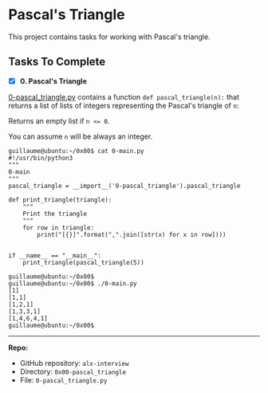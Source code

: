 # Pascal's Triangle
This project contains tasks for working with Pascal's triangle.

## Tasks To Complete
+ [x] **0. Pascal's Triangle**

[0-pascal_triangle.py](https://github.com/AsuweRich/alx-interview/blob/main/0x00-pascal_triangle/0-pascal_triangle.py) contains a function `def pascal_triangle(n):` that returns a list of lists of integers representing the Pascal's triangle of `n`:

Returns an empty list if `n <= 0`.

You can assume `n` will be always an integer.

```
guillaume@ubuntu:~/0x00$ cat 0-main.py
#!/usr/bin/python3
"""
0-main
"""
pascal_triangle = __import__('0-pascal_triangle').pascal_triangle

def print_triangle(triangle):
    """
    Print the triangle
    """
    for row in triangle:
        print("[{}]".format(",".join([str(x) for x in row])))


if __name__ == "__main__":
    print_triangle(pascal_triangle(5))

guillaume@ubuntu:~/0x00$ 
guillaume@ubuntu:~/0x00$ ./0-main.py
[1]
[1,1]
[1,2,1]
[1,3,3,1]
[1,4,6,4,1]
guillaume@ubuntu:~/0x00$ 
```

---

**Repo:**

-   GitHub repository: `alx-interview`
-   Directory: `0x00-pascal_triangle`
-   File: `0-pascal_triangle.py`
